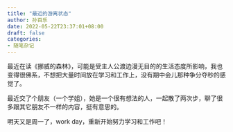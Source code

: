 ```yaml
---
title: "最近的游离状态"
author: 孙百乐
date: 2022-05-22T23:37:01+08:00
draft: false
categories: 
- 随笔杂记
---
```


最近在读《挪威的森林》，可能是受主人公渡边漫无目的的生活态度所影响，我也变得很佛系，不想把大量时间放在学习和工作上，没有期中会儿那种争分夺秒的感觉了。

最近交了个朋友（一个学姐），她是一个很有想法的人，一起散了两次步，聊了很多跟其它朋友不一样的内容，挺有意思的。

明天又是周一了，work day，重新开始努力学习和工作吧！
